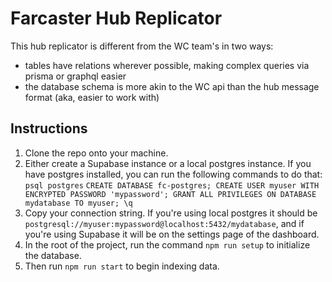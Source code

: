# Farcaster Hub Replicator

This hub replicator is different from the WC team's in two ways:
- tables have relations wherever possible, making complex queries via prisma or graphql easier
- the database schema is more akin to the WC api than the hub message format (aka, easier to work with)

## Instructions

1. Clone the repo onto your machine.
2. Either create a Supabase instance or a local postgres instance. If you have postgres installed, you can run the following commands to do that:
`psql postgres`
`CREATE DATABASE fc-postgres;
CREATE USER myuser WITH ENCRYPTED PASSWORD 'mypassword';
GRANT ALL PRIVILEGES ON DATABASE mydatabase TO myuser;
\q`
3. Copy your connection string. If you're using local postgres it should be `postgresql://myuser:mypassword@localhost:5432/mydatabase`, and if you're using Supabase it will be on the settings page of the dashboard.
4. In the root of the project, run the command `npm run setup` to initialize the database.
5. Then run `npm run start` to begin indexing data.
